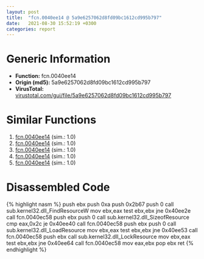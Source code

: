 ```yaml
---
layout: post
title:  "fcn.0040ee14 @ 5a9e6257062d8fd09bc1612cd995b797"
date:   2021-08-30 15:52:19 +0300
categories: report
---
```


# Generic Information
- **Function:** fcn.0040ee14
- **Origin (md5):** 5a9e6257062d8fd09bc1612cd995b797
- **VirusTotal:** [virustotal.com/gui/file/5a9e6257062d8fd09bc1612cd995b797][virustotal_ref]



# Similar Functions

1. [fcn.0040ee14][similar_1_ref] (sim.: 1.0)
2. [fcn.0040ee14][similar_2_ref] (sim.: 1.0)
3. [fcn.0040ee14][similar_3_ref] (sim.: 1.0)
4. [fcn.0040ee14][similar_4_ref] (sim.: 1.0)
5. [fcn.0040ee14][similar_5_ref] (sim.: 1.0)


# Disassembled Code

{% highlight nasm %}
push ebx
push 0xa
push 0x2b67
push 0
call sub.kernel32.dll_FindResourceW
mov ebx,eax
test ebx,ebx
jne 0x40ee2e
call fcn.0040ec58
push ebx
push 0
call sub.kernel32.dll_SizeofResource
cmp eax,0x2c
je 0x40ee40
call fcn.0040ec58
push ebx
push 0
call sub.kernel32.dll_LoadResource
mov ebx,eax
test ebx,ebx
jne 0x40ee53
call fcn.0040ec58
push ebx
call sub.kernel32.dll_LockResource
mov ebx,eax
test ebx,ebx
jne 0x40ee64
call fcn.0040ec58
mov eax,ebx
pop ebx
ret 
{% endhighlight %}


[similar_1_ref]: /report/fcn.0040ee14@0ad8edd40a874a1aec993fe82d20aeec
[similar_2_ref]: /report/fcn.0040ee14@c4f32fc9d3680d79e17e52694f7c500f
[similar_3_ref]: /report/fcn.0040ee14@a8c51c88e2272f2397cc463a3ffa4544
[similar_4_ref]: /report/fcn.0040ee14@5d991d1a7a9b58aecd5ee95b2d0d7bd9
[similar_5_ref]: /report/fcn.0040ee14@6e87b7ccbd19229e0b0b6b0b21948a18
[virustotal_ref]: https://www.virustotal.com/gui/file/5a9e6257062d8fd09bc1612cd995b797